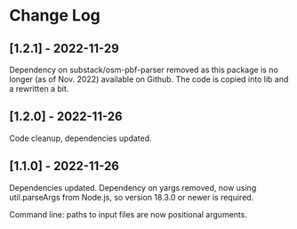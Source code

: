 # Change Log

## [1.2.1] - 2022-11-29

Dependency on substack/osm-pbf-parser removed as this package is
no longer (as of Nov. 2022) available on Github. The code is copied
into lib and a rewritten a bit.

## [1.2.0] - 2022-11-26

Code cleanup, dependencies updated.

## [1.1.0] - 2022-11-26

Dependencies updated. Dependency on yargs removed, now using
util.parseArgs from Node.js, so version 18.3.0 or newer is required.

Command line: paths to input files are now positional arguments.
